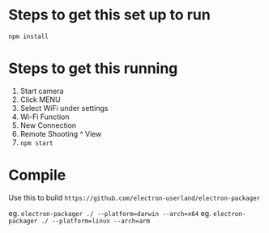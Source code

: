 Steps to get this set up to run
========
`npm install`

Steps to get this running
========
1. Start camera
2. Click MENU
3. Select WiFi under settings
4. Wi-Fi Function
5. New Connection
6. Remote Shooting ^ View
7. `npm start`

Compile
========
Use this to build
`https://github.com/electron-userland/electron-packager`

eg. `electron-packager ./ --platform=darwin --arch=x64`
eg. `electron-packager ./ --platform=linux --arch=arm`